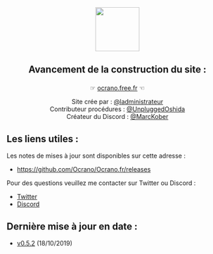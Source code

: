 
<div align="center" ><img src="http://ocrano.free.fr/images/Accueil/profilpic.gif" height="100" width="100" >

## Avancement de la construction du site :</b></p>

☞ [ocrano.free.fr](http://ocrano.free.fr) ☜<br/>

Site crée par : [@ladministrateur](https://twitter.com/Ladministrateur)<br/>
Contributeur procédures : [@UnpluggedOshida](https://twitter.com/UnpluggedOshida) <br/>
Créateur du Discord : [@MarcKober](https://twitter.com/Mantis06670)<br/></div>


## Les liens utiles :

Les notes de mises à jour sont disponibles sur cette adresse :
* https://github.com/Ocrano/Ocrano.fr/releases

Pour des questions veuillez me contacter sur Twitter ou Discord :
* [Twitter](https://twitter.com/Ladministrateur)
* [Discord](https://discord.gg/753t4EF)

## Dernière mise à jour en date : 
* [v0.5.2](https://github.com/Ocrano/Ocrano.fr/releases/tag/v0.5.2) (18/10/2019)
